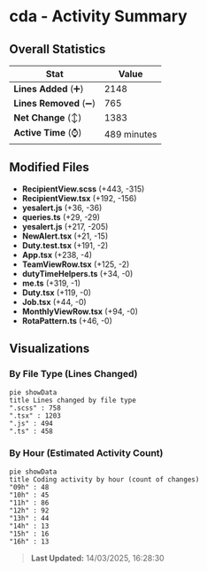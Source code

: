 # cda - Activity Summary 

## Overall Statistics

| Stat                   | Value                                                             |
| ---------------------- | ----------------------------------------------------------------- |
| **Lines Added** (➕)   | 2148                                          |
| **Lines Removed** (➖) | 765                                        |
| **Net Change** (↕)    | 1383                |
| **Active Time** (⌚)   | 489 minutes |


## Modified Files
- **RecipientView.scss** (+443, -315)
- **RecipientView.tsx** (+192, -156)
- **yesalert.js** (+36, -36)
- **queries.ts** (+29, -29)
- **yesalert.js** (+217, -205)
- **NewAlert.tsx** (+21, -15)
- **Duty.test.tsx** (+191, -2)
- **App.tsx** (+238, -4)
- **TeamViewRow.tsx** (+125, -2)
- **dutyTimeHelpers.ts** (+34, -0)
- **me.ts** (+319, -1)
- **Duty.tsx** (+119, -0)
- **Job.tsx** (+44, -0)
- **MonthlyViewRow.tsx** (+94, -0)
- **RotaPattern.ts** (+46, -0)

## Visualizations

### By File Type (Lines Changed)

```mermaid
pie showData
title Lines changed by file type
".scss" : 758
".tsx" : 1203
".js" : 494
".ts" : 458
```

### By Hour (Estimated Activity Count)

```mermaid
pie showData
title Coding activity by hour (count of changes)
"09h" : 48
"10h" : 45
"11h" : 86
"12h" : 92
"13h" : 44
"14h" : 13
"15h" : 16
"16h" : 13
```


> **Last Updated:** 14/03/2025, 16:28:30